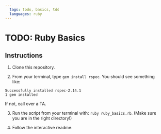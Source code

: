 ```yaml
---
  tags: todo, basics, tdd
  languages: ruby
---
```


# TODO: Ruby Basics

## Instructions

1. Clone this repository.

2. From your terminal, type `gem install rspec`. You should see something like:

```
Successfully installed rspec-2.14.1
1 gem installed
```

If not, call over a TA.

3. Run the script from your terminal with: `ruby ruby_basics.rb`. (Make sure you are in the right directory!)

4. Follow the interactive readme.
